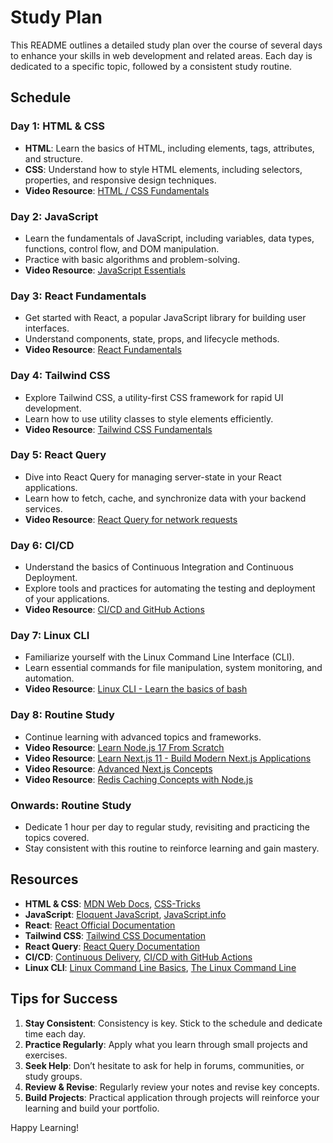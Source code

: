 # Study Plan

This README outlines a detailed study plan over the course of several days to enhance your skills in web development and related areas. Each day is dedicated to a specific topic, followed by a consistent study routine.

## Schedule

### Day 1: HTML & CSS
- **HTML**: Learn the basics of HTML, including elements, tags, attributes, and structure.
- **CSS**: Understand how to style HTML elements, including selectors, properties, and responsive design techniques.
- **Video Resource**: [HTML / CSS Fundamentals](https://www.youtube.com/watch?v=ZxKM3DCV2kE&t=1h06m)

### Day 2: JavaScript
- Learn the fundamentals of JavaScript, including variables, data types, functions, control flow, and DOM manipulation.
- Practice with basic algorithms and problem-solving.
- **Video Resource**: [JavaScript Essentials](https://www.youtube.com/watch?v=ZxKM3DCV2kE&t=2h50m)

### Day 3: React Fundamentals
- Get started with React, a popular JavaScript library for building user interfaces.
- Understand components, state, props, and lifecycle methods.
- **Video Resource**: [React Fundamentals](https://www.youtube.com/watch?v=ZxKM3DCV2kE&t=5h55m38s)

### Day 4: Tailwind CSS
- Explore Tailwind CSS, a utility-first CSS framework for rapid UI development.
- Learn how to use utility classes to style elements efficiently.
- **Video Resource**: [Tailwind CSS Fundamentals](https://www.youtube.com/watch?v=ZxKM3DCV2kE&t=7h59m23s)

### Day 5: React Query
- Dive into React Query for managing server-state in your React applications.
- Learn how to fetch, cache, and synchronize data with your backend services.
- **Video Resource**: [React Query for network requests](https://www.youtube.com/watch?v=ZxKM3DCV2kE&t=9h09m20s)

### Day 6: CI/CD
- Understand the basics of Continuous Integration and Continuous Deployment.
- Explore tools and practices for automating the testing and deployment of your applications.
- **Video Resource**: [CI/CD and GitHub Actions](https://www.youtube.com/watch?v=ZxKM3DCV2kE&t=11h02m23s)

### Day 7: Linux CLI
- Familiarize yourself with the Linux Command Line Interface (CLI).
- Learn essential commands for file manipulation, system monitoring, and automation.
- **Video Resource**: [Linux CLI - Learn the basics of bash](https://www.youtube.com/watch?v=ZxKM3DCV2kE&t=12h16m56s)

### Day 8: Routine Study
- Continue learning with advanced topics and frameworks.
- **Video Resource**: [Learn Node.js 17 From Scratch](https://www.youtube.com/watch?v=ZxKM3DCV2kE&t=14h21m)
- **Video Resource**: [Learn Next.js 11 - Build Modern Next.js Applications](https://www.youtube.com/watch?v=ZxKM3DCV2kE&t=15h40m51s)
- **Video Resource**: [Advanced Next.js Concepts](https://www.youtube.com/watch?v=ZxKM3DCV2kE&t=18h05m27s)
- **Video Resource**: [Redis Caching Concepts with Node.js](https://www.youtube.com/watch?v=ZxKM3DCV2kE&t=20h02m32s)

### Onwards: Routine Study
- Dedicate 1 hour per day to regular study, revisiting and practicing the topics covered.
- Stay consistent with this routine to reinforce learning and gain mastery.

## Resources

- **HTML & CSS**: [MDN Web Docs](https://developer.mozilla.org/en-US/docs/Learn/HTML), [CSS-Tricks](https://css-tricks.com/)
- **JavaScript**: [Eloquent JavaScript](https://eloquentjavascript.net/), [JavaScript.info](https://javascript.info/)
- **React**: [React Official Documentation](https://reactjs.org/docs/getting-started.html)
- **Tailwind CSS**: [Tailwind CSS Documentation](https://tailwindcss.com/docs)
- **React Query**: [React Query Documentation](https://react-query.tanstack.com/)
- **CI/CD**: [Continuous Delivery](https://martinfowler.com/bliki/ContinuousDelivery.html), [CI/CD with GitHub Actions](https://docs.github.com/en/actions)
- **Linux CLI**: [Linux Command Line Basics](https://linuxcommand.org/), [The Linux Command Line](http://linuxcommand.org/tlcl.php)

## Tips for Success

1. **Stay Consistent**: Consistency is key. Stick to the schedule and dedicate time each day.
2. **Practice Regularly**: Apply what you learn through small projects and exercises.
3. **Seek Help**: Don’t hesitate to ask for help in forums, communities, or study groups.
4. **Review & Revise**: Regularly review your notes and revise key concepts.
5. **Build Projects**: Practical application through projects will reinforce your learning and build your portfolio.

Happy Learning!
